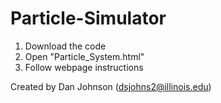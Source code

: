 # Particle-Simulator

1. Download the code
2. Open "Particle_System.html"
3. Follow webpage instructions

Created by Dan Johnson (dsjohns2@illinois.edu)
